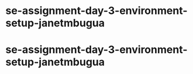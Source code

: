 # se-assignment-day-3-environment-setup-janetmbugua
# se-assignment-day-3-environment-setup-janetmbugua
